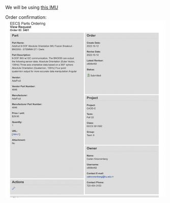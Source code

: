 We will be using [this IMU](https://www.adafruit.com/product/4646?gclid=Cj0KCQjwy5maBhDdARIsAMxrkw36g89GM31BESmExze8CybyzN9Wcuzc6W2WQrkPlq7s5xmyob0r2tcaAnn1EALw_wcB)

Order confirmation:
![IMU part order confirmation](imu_confirmation.png)